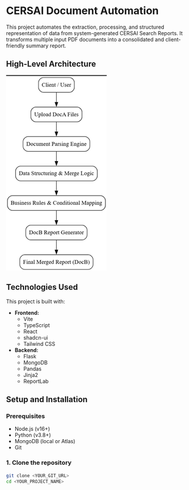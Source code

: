 # CERSAI Document Automation

This project automates the extraction, processing, and structured representation of data from system-generated CERSAI Search Reports. It transforms multiple input PDF documents into a consolidated and client-friendly summary report.


## High-Level Architecture

![High-Level Architecture](https://github.com/vineetvardhan27/CESRAI/blob/8c647ef1cb9688567bdaac9dc1692b12f705d173/image.png)

## Technologies Used

This project is built with:
* **Frontend:**
    * Vite
    * TypeScript
    * React
    * shadcn-ui
    * Tailwind CSS
* **Backend:**
    * Flask
    * MongoDB
    * Pandas
    * Jinja2
    * ReportLab

## Setup and Installation

### Prerequisites

* Node.js (v16+)
* Python (v3.8+)
* MongoDB (local or Atlas)
* Git

### 1. Clone the repository

```sh
git clone <YOUR_GIT_URL>
cd <YOUR_PROJECT_NAME>
